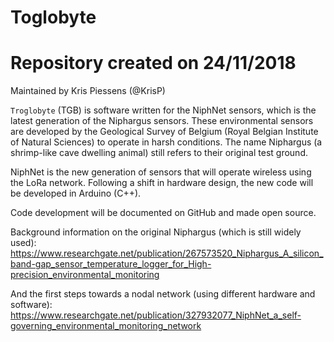 # Toglobyte
# Repository created on 24/11/2018

Maintained by Kris Piessens (@KrisP)

`Troglobyte` (TGB) is software written for the NiphNet sensors, which is the latest generation of the Niphargus sensors. These environmental sensors are developed by the Geological Survey of Belgium (Royal Belgian Institute of Natural Sciences) to operate in harsh conditions. The name Niphargus (a shrimp-like cave dwelling animal) still refers to their original test ground. 

NiphNet is the new generation of sensors that will operate wireless using the LoRa network. Following a shift in hardware design, the new code will be developed in Arduino (C++). 

Code development will be documented on GitHub and made open source. 

Background information on the original Niphargus (which is still widely used): 
https://www.researchgate.net/publication/267573520_Niphargus_A_silicon_band-gap_sensor_temperature_logger_for_High-precision_environmental_monitoring

And the first steps towards a nodal network (using different hardware and software): 
https://www.researchgate.net/publication/327932077_NiphNet_a_self-governing_environmental_monitoring_network
